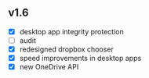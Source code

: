 ## v1.6
- [x] desktop app integrity protection
- [ ] audit
- [x] redesigned dropbox chooser
- [x] speed improvements in desktop apps
- [x] new OneDrive API
